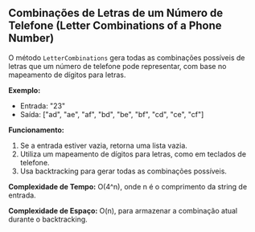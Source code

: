 ## Combinações de Letras de um Número de Telefone (Letter Combinations of a Phone Number)

O método `LetterCombinations` gera todas as combinações possíveis de letras que um número de telefone pode representar, com base no mapeamento de dígitos para letras.

**Exemplo:**

- Entrada: "23"
- Saída: ["ad", "ae", "af", "bd", "be", "bf", "cd", "ce", "cf"]

**Funcionamento:**

1. Se a entrada estiver vazia, retorna uma lista vazia.
2. Utiliza um mapeamento de dígitos para letras, como em teclados de telefone.
3. Usa backtracking para gerar todas as combinações possíveis.

**Complexidade de Tempo:** O(4^n), onde n é o comprimento da string de entrada.

**Complexidade de Espaço:** O(n), para armazenar a combinação atual durante o backtracking.
